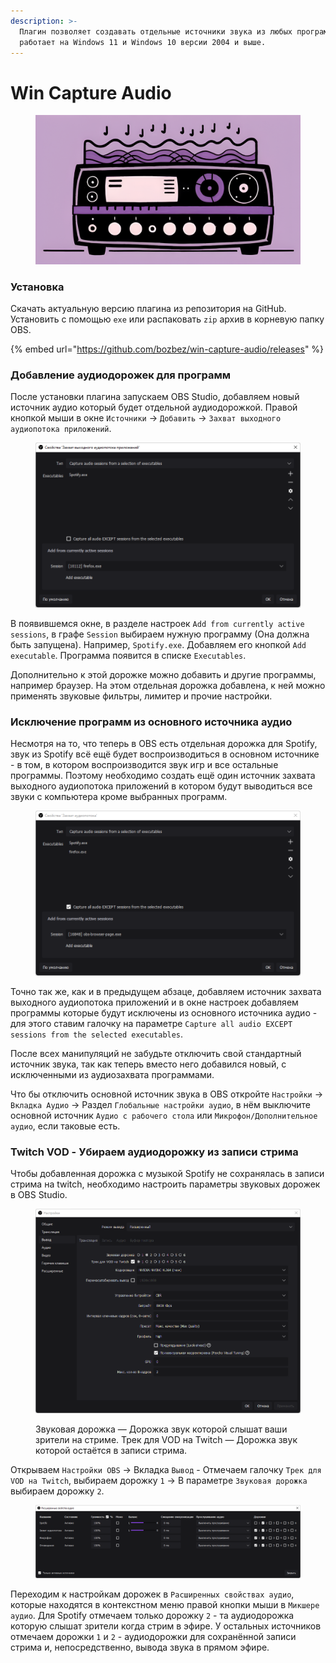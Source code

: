 ```yaml
---
description: >-
  Плагин позволяет создавать отдельные источники звука из любых программ,
  работает на Windows 11 и Windows 10 версии 2004 и выше.
---
```


# Win Capture Audio

<figure><img src="../../.gitbook/assets/cover-wincapture.png" alt=""><figcaption></figcaption></figure>

### Установка <a href="#d1-83-d1-81-d1-82-d0-b0-d0-bd-d0-be-d0-b2-d0-ba-d0-b0" id="d1-83-d1-81-d1-82-d0-b0-d0-bd-d0-be-d0-b2-d0-ba-d0-b0"></a>

Скачать актуальную версию плагина из репозитория на GitHub. Установить с помощью `exe` или распаковать `zip` архив в корневую папку OBS.

{% embed url="https://github.com/bozbez/win-capture-audio/releases" %}

### Добавление аудиодорожек для программ <a href="#d0-b4-d0-be-d0-b1-d0-b0-d0-b2-d0-bb-d0-b5-d0-bd-d0-b8-d0-b5-d0-b0-d1-83-d0-b4-d0-b8-d0-be-d0-b4-d0-b" id="d0-b4-d0-be-d0-b1-d0-b0-d0-b2-d0-bb-d0-b5-d0-bd-d0-b8-d0-b5-d0-b0-d1-83-d0-b4-d0-b8-d0-be-d0-b4-d0-b"></a>

После установки плагина запускаем OBS Studio, добавляем новый источник аудио который будет отдельной аудиодорожкой. Правой кнопкой мыши в окне `Источники` → `Добавить` → `Захват выходного аудиопотока приложений`.

<figure><img src="../../.gitbook/assets/audiodorozhki-01.png" alt=""><figcaption></figcaption></figure>

В появившемся окне, в разделе настроек `Add from currently active sessions`, в графе `Session` выбираем нужную программу (Она должна быть запущена). Например, `Spotify.exe`. Добавляем его кнопкой `Add executable`. Программа появится в списке `Executables`.

Дополнительно к этой дорожке можно добавить и другие программы, например браузер. На этом отдельная дорожка добавлена, к ней можно применять звуковые фильтры, лимитер и прочие настройки.

### Исключение программ из основного источника аудио <a href="#d0-b8-d1-81-d0-ba-d0-bb-d1-8e-d1-87-d0-b5-d0-bd-d0-b8-d0-b5-d0-bf-d1-80-d0-be-d0-b3-d1-80-d0-b0-d0-b" id="d0-b8-d1-81-d0-ba-d0-bb-d1-8e-d1-87-d0-b5-d0-bd-d0-b8-d0-b5-d0-bf-d1-80-d0-be-d0-b3-d1-80-d0-b0-d0-b"></a>

Несмотря на то, что теперь в OBS есть отдельная дорожка для Spotify, звук из Spotify всё ещё будет воспроизводиться в основном источнике - в том, в котором воспроизводится звук игр и все остальные программы. Поэтому необходимо создать ещё один источник захвата выходного аудиопотока приложений в котором будут выводиться все звуки с компьютера кроме выбранных программ.

<figure><img src="../../.gitbook/assets/audiodorozhki-02.png" alt=""><figcaption></figcaption></figure>

Точно так же, как и в предыдущем абзаце, добавляем источник захвата выходного аудиопотока приложений и в окне настроек добавляем программы которые будут исключены из основного источника аудио - для этого ставим галочку на параметре `Capture all audio EXCEPT sessions from the selected executables`.

После всех манипуляций не забудьте отключить свой стандартный источник звука, так как теперь вместо него добавился новый, с исключенными из аудиозахвата программами.

Что бы отключить основной источник звука в OBS откройте `Настройки` → `Вкладка Аудио` → Раздел `Глобальные настройки аудио`, в нём выключите основной источник `Аудио с рабочего стола` или `Микрофон/Дополнительное аудио`, если таковые есть.

### Twitch VOD - Убираем аудиодорожку из записи стрима <a href="#twitch-vod-e2-80-94-d1-83-d0-b1-d0-b8-d1-80-d0-b0-d0-b5-d0-bc-d0-b0-d1-83-d0-b4-d0-b8-d0-be-d0-b4-d0" id="twitch-vod-e2-80-94-d1-83-d0-b1-d0-b8-d1-80-d0-b0-d0-b5-d0-bc-d0-b0-d1-83-d0-b4-d0-b8-d0-be-d0-b4-d0"></a>

Чтобы добавленная дорожка с музыкой Spotify не сохранялась в записи стрима на twitch, необходимо настроить параметры звуковых дорожек в OBS Studio.

<figure><img src="../../.gitbook/assets/audiodorozhki-03.png" alt=""><figcaption><p>Звуковая дорожка — Дорожка звук которой слышат ваши зрители на стриме. Трек для VOD на Twitch — Дорожка звук которой остаётся в записи стрима.</p></figcaption></figure>

Открываем `Настройки OBS` → Вкладка `Вывод` - Отмечаем галочку `Трек для VOD на Twitch`, выбираем дорожку `1` → В параметре `Звуковая дорожка` выбираем дорожку `2`.

<figure><img src="../../.gitbook/assets/audiodorozhki-04.png" alt=""><figcaption></figcaption></figure>

Переходим к настройкам дорожек в `Расширенных свойствах аудио`, которые находятся в контекстном меню правой кнопки мыши в `Микшере аудио`. Для Spotify отмечаем только дорожку `2` - та аудиодорожка которую слышат зрители когда стрим в эфире. У остальных источников отмечаем дорожки `1` и `2` - аудиодорожки для сохранённой записи стрима и, непосредственно, вывода звука в прямом эфире.
